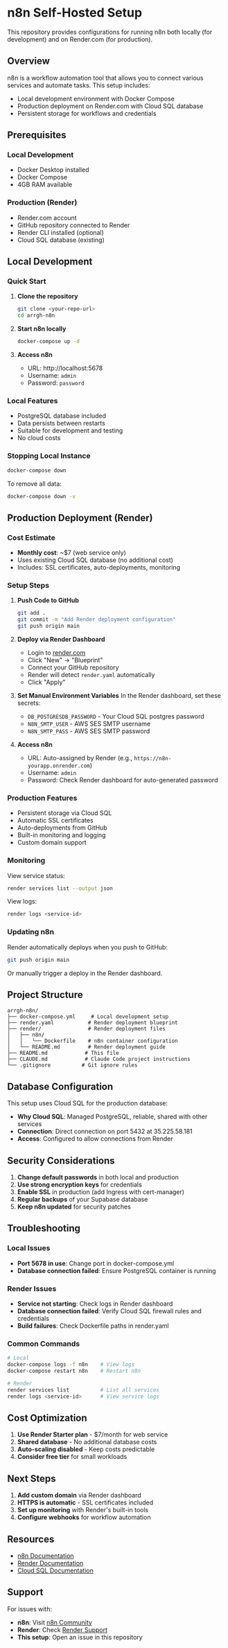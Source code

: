 # n8n Self-Hosted Setup

This repository provides configurations for running n8n both locally (for development) and on Render.com (for production).

## Overview

n8n is a workflow automation tool that allows you to connect various services and automate tasks. This setup includes:
- Local development environment with Docker Compose
- Production deployment on Render.com with Cloud SQL database
- Persistent storage for workflows and credentials

## Prerequisites

### Local Development
- Docker Desktop installed
- Docker Compose
- 4GB RAM available

### Production (Render)
- Render.com account
- GitHub repository connected to Render
- Render CLI installed (optional)
- Cloud SQL database (existing)

## Local Development

### Quick Start

1. **Clone the repository**
   ```bash
   git clone <your-repo-url>
   cd arrgh-n8n
   ```

2. **Start n8n locally**
   ```bash
   docker-compose up -d
   ```

3. **Access n8n**
   - URL: http://localhost:5678
   - Username: `admin`
   - Password: `password`

### Local Features
- PostgreSQL database included
- Data persists between restarts
- Suitable for development and testing
- No cloud costs

### Stopping Local Instance
```bash
docker-compose down
```

To remove all data:
```bash
docker-compose down -v
```

## Production Deployment (Render)

### Cost Estimate
- **Monthly cost**: ~$7 (web service only)
- Uses existing Cloud SQL database (no additional cost)
- Includes: SSL certificates, auto-deployments, monitoring

### Setup Steps

1. **Push Code to GitHub**
   ```bash
   git add .
   git commit -m "Add Render deployment configuration"
   git push origin main
   ```

2. **Deploy via Render Dashboard**
   - Login to [render.com](https://render.com)
   - Click "New" → "Blueprint"
   - Connect your GitHub repository
   - Render will detect `render.yaml` automatically
   - Click "Apply"

3. **Set Manual Environment Variables**
   In the Render dashboard, set these secrets:
   - `DB_POSTGRESDB_PASSWORD` - Your Cloud SQL postgres password
   - `N8N_SMTP_USER` - AWS SES SMTP username  
   - `N8N_SMTP_PASS` - AWS SES SMTP password

4. **Access n8n**
   - URL: Auto-assigned by Render (e.g., `https://n8n-yourapp.onrender.com`)
   - Username: `admin`
   - Password: Check Render dashboard for auto-generated password

### Production Features
- Persistent storage via Cloud SQL
- Automatic SSL certificates
- Auto-deployments from GitHub
- Built-in monitoring and logging
- Custom domain support

### Monitoring

View service status:
```bash
render services list --output json
```

View logs:
```bash
render logs <service-id>
```

### Updating n8n

Render automatically deploys when you push to GitHub:
```bash
git push origin main
```

Or manually trigger a deploy in the Render dashboard.

## Project Structure

```
arrgh-n8n/
├── docker-compose.yml     # Local development setup
├── render.yaml           # Render deployment blueprint
├── render/               # Render deployment files
│   ├── n8n/
│   │   └── Dockerfile    # n8n container configuration
│   └── README.md         # Render deployment guide
├── README.md            # This file
├── CLAUDE.md            # Claude Code project instructions
└── .gitignore          # Git ignore rules
```

## Database Configuration

This setup uses Cloud SQL for the production database:
- **Why Cloud SQL**: Managed PostgreSQL, reliable, shared with other services
- **Connection**: Direct connection on port 5432 at 35.225.58.181
- **Access**: Configured to allow connections from Render

## Security Considerations

1. **Change default passwords** in both local and production
2. **Use strong encryption keys** for credentials
3. **Enable SSL** in production (add Ingress with cert-manager)
4. **Regular backups** of your Supabase database
5. **Keep n8n updated** for security patches

## Troubleshooting

### Local Issues
- **Port 5678 in use**: Change port in docker-compose.yml
- **Database connection failed**: Ensure PostgreSQL container is running

### Render Issues
- **Service not starting**: Check logs in Render dashboard
- **Database connection failed**: Verify Cloud SQL firewall rules and credentials
- **Build failures**: Check Dockerfile paths in render.yaml

### Common Commands

```bash
# Local
docker-compose logs -f n8n    # View logs
docker-compose restart n8n    # Restart n8n

# Render
render services list          # List all services
render logs <service-id>      # View service logs
```

## Cost Optimization

1. **Use Render Starter plan** - $7/month for web service
2. **Shared database** - No additional database costs
3. **Auto-scaling disabled** - Keep costs predictable
4. **Consider free tier** for small workloads

## Next Steps

1. **Add custom domain** via Render dashboard
2. **HTTPS is automatic** - SSL certificates included
3. **Set up monitoring** with Render's built-in tools
4. **Configure webhooks** for workflow automation

## Resources

- [n8n Documentation](https://docs.n8n.io/)
- [Render Documentation](https://render.com/docs)
- [Cloud SQL Documentation](https://cloud.google.com/sql/docs)

## Support

For issues with:
- **n8n**: Visit [n8n Community](https://community.n8n.io/)
- **Render**: Check [Render Support](https://render.com/docs/support)
- **This setup**: Open an issue in this repository